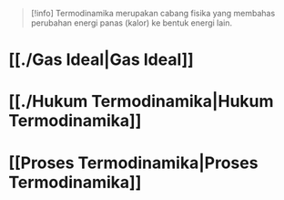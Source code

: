 > [!info]
> Termodinamika merupakan cabang fisika yang membahas perubahan energi panas (kalor) ke bentuk energi lain.

# [[./Gas Ideal|Gas Ideal]]
# [[./Hukum Termodinamika|Hukum Termodinamika]]
# [[Proses Termodinamika|Proses Termodinamika]]
